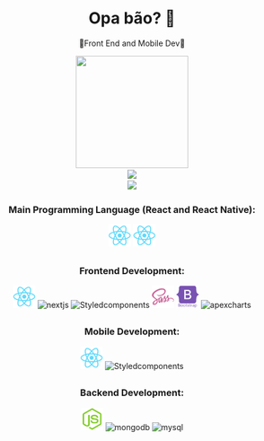 <div align="center">
<h1>Opa bão? 👋</h1>
 <p>🔅Front End and Mobile Dev🔅</p>
 <img src="https://c.tenor.com/CGIHMXu6m_4AAAAM/funny.gif" width="200px" height="200px"/>
 </a>
 
</div> 

<div align="center">
  <img height="180em" src="https://github-readme-stats.vercel.app/api?username=brunoaiolfi&show_icons=true&hide=stars,issues&theme=dark&hide_rank=true"/><br>
  <img src="https://github-readme-stats.vercel.app/api/top-langs/?username=brunoaiolfi&layout=compact&theme=dark"/>
 </a>
</div> 

 <div>
<h3 align="center">Main Programming Language (React and React Native):</h3>
<p align="center"> 
 <img src="https://raw.githubusercontent.com/devicons/devicon/master/icons/react/react-original.svg" alt="react" width="40" height="40"/> 
 <img src="https://raw.githubusercontent.com/devicons/devicon/master/icons/react/react-original.svg" alt="react native" width="40" height="40"/>  
</p>
 </div>
 
   ##
   
 <div>
 <h3 align="center">Frontend Development:</h3>
<p align="center"> 
<img src="https://raw.githubusercontent.com/devicons/devicon/master/icons/react/react-original.svg" alt="react" width="40" height="40"/>
 <img src="https://cdn.jsdelivr.net/gh/devicons/devicon/icons/nextjs/nextjs-original.svg" alt="nextjs" width="40" height="40" />       
  <img src="https://miro.medium.com/max/652/1*N0XV3gco7Ed4brMoxwdjVg.png" alt="Styledcomponents" width="40" height="40"/>
  <img src="https://raw.githubusercontent.com/devicons/devicon/master/icons/sass/sass-original.svg" alt="sass" width="40" height="40"/>
  <img src="https://raw.githubusercontent.com/devicons/devicon/master/icons/bootstrap/bootstrap-plain-wordmark.svg" alt="bootstrap" width="40" height="40"/>
   <img src="https://camo.githubusercontent.com/5ee5535a3f7e5ba870272261173bf12f9e08a14b0e926291b0a31b751de595e3/68747470733a2f2f617065786368617274732e636f6d2f6d656469612f617065786368617274732d6c6f676f2e706e67" alt="apexcharts" width="40" height="40"/>
 </p>
 </div>
 
   ##
   

   
 <div>
 <h3 align="center">Mobile Development:</h3>
<p align="center"> 
  <img src="https://raw.githubusercontent.com/devicons/devicon/master/icons/react/react-original.svg" alt="reactnative" width="40" height="40"/>
   <img src="https://miro.medium.com/max/652/1*N0XV3gco7Ed4brMoxwdjVg.png" alt="Styledcomponents" width="40" height="40"/>
   
 </p>
 </div>
 
   ##

 <div>
 <h3 align="center">Backend Development:</h3>
<p align="center">  
  <img src="https://raw.githubusercontent.com/devicons/devicon/master/icons/nodejs/nodejs-original.svg" alt="nodejs" width="40" height="40"/> 
  <img src="https://cdn.jsdelivr.net/gh/devicons/devicon/icons/mongodb/mongodb-original.svg" alt="mongodb" width="40" height="40"/>
<img src="https://cdn.jsdelivr.net/gh/devicons/devicon/icons/mysql/mysql-original.svg" alt="mysql" width="40" height="40"/>
          
          
          
  </p>
 </div>


